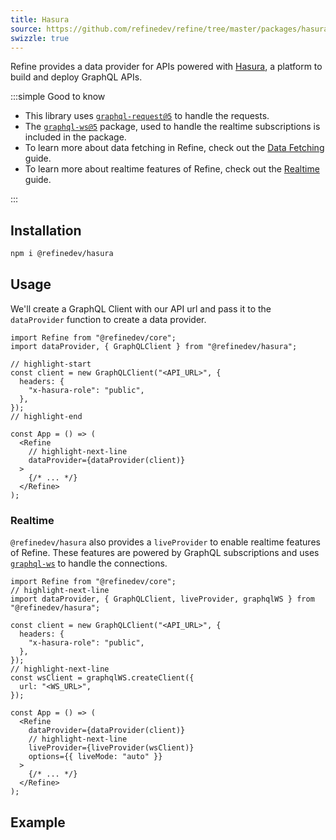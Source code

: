 ```yaml
---
title: Hasura
source: https://github.com/refinedev/refine/tree/master/packages/hasura
swizzle: true
---
```


Refine provides a data provider for APIs powered with [Hasura](https://hasura.io), a platform to build and deploy GraphQL APIs.

:::simple Good to know

- This library uses [`graphql-request@5`](https://github.com/jasonkuhrt/graphql-request) to handle the requests.
- The [`graphql-ws@5`](https://the-guild.dev/graphql/ws) package, used to handle the realtime subscriptions is included in the package.
- To learn more about data fetching in Refine, check out the [Data Fetching](/docs/guides-concepts/data-fetching) guide.
- To learn more about realtime features of Refine, check out the [Realtime](/docs/guides-concepts/realtime) guide.

:::

## Installation

```bash
npm i @refinedev/hasura
```

## Usage

We'll create a GraphQL Client with our API url and pass it to the `dataProvider` function to create a data provider.

```tsx title="app.tsx"
import Refine from "@refinedev/core";
import dataProvider, { GraphQLClient } from "@refinedev/hasura";

// highlight-start
const client = new GraphQLClient("<API_URL>", {
  headers: {
    "x-hasura-role": "public",
  },
});
// highlight-end

const App = () => (
  <Refine
    // highlight-next-line
    dataProvider={dataProvider(client)}
  >
    {/* ... */}
  </Refine>
);
```

### Realtime

`@refinedev/hasura` also provides a `liveProvider` to enable realtime features of Refine. These features are powered by GraphQL subscriptions and uses [`graphql-ws`](https://the-guild.dev/graphql/ws) to handle the connections.

```tsx title="app.tsx"
import Refine from "@refinedev/core";
// highlight-next-line
import dataProvider, { GraphQLClient, liveProvider, graphqlWS } from "@refinedev/hasura";

const client = new GraphQLClient("<API_URL>", {
  headers: {
    "x-hasura-role": "public",
  },
});
// highlight-next-line
const wsClient = graphqlWS.createClient({
  url: "<WS_URL>",
});

const App = () => (
  <Refine
    dataProvider={dataProvider(client)}
    // highlight-next-line
    liveProvider={liveProvider(wsClient)}
    options={{ liveMode: "auto" }}
  >
    {/* ... */}
  </Refine>
);
```

## Example

<CodeSandboxExample path="data-provider-hasura" />
